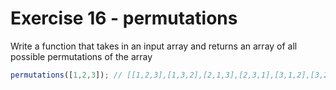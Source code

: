 # Exercise 16 - permutations

Write a function that takes in an input array and returns an array of all possible permutations of the array

```javascript
permutations([1,2,3]); // [[1,2,3],[1,3,2],[2,1,3],[2,3,1],[3,1,2],[3,2,1]]
```
